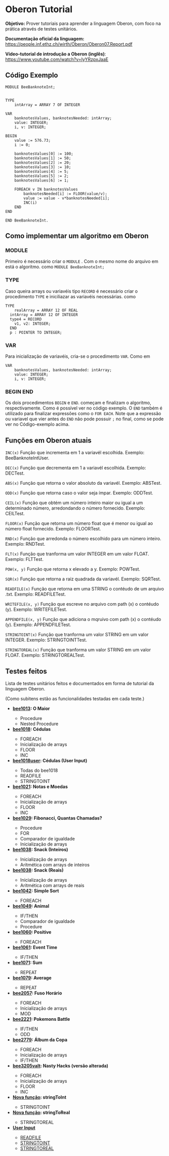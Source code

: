 # Oberon Tutorial

<b>Objetivo:</b> Prover tutoriais para aprender a linguagem Oberon, com foco na prática através de testes unitários.

<b>Documentação oficial da linguagem:</b> https://people.inf.ethz.ch/wirth/Oberon/Oberon07.Report.pdf

<b>Vídeo-tutorial de introdução a Oberon (inglês)</b>: https://www.youtube.com/watch?v=IyYRzpxJaaE

## Código Exemplo

```
MODULE BeeBanknoteInt;


TYPE
	intArray = ARRAY 7 OF INTEGER

VAR
	banknotesValues, banknotesNeeded: intArray;
	value: INTEGER;
	i, v: INTEGER;

BEGIN
	value := 576.73;
	i := 0;

	banknotesValues[0] := 100;
	banknotesValues[1] := 50;
	banknotesValues[2] := 20;
	banknotesValues[3] := 10;
	banknotesValues[4] := 5;
	banknotesValues[5] := 2;
	banknotesValues[6] := 1;

	FOREACH v IN banknotesValues
		banknotesNeeded[i] := FLOOR(value/v);
		value := value - v*banknotesNeeded[i];
		INC(i)
	END
END

END BeeBanknoteInt.
```

## Como implementar um algoritmo em Oberon

### MODULE

Primeiro é necessário criar o ```MODULE``` . Com o mesmo nome do arquivo em está o algoritmo. como ```MODULE BeeBanknoteInt;```

### TYPE

Caso queira arrays ou variavéis tipo ```RECORD``` é necessário criar o procedimento ```TYPE``` e iniciliazar as variavéis necessárias. como 

```
TYPE
	realArray = ARRAY 12 OF REAL
  intArray = ARRAY 12 OF INTEGER
  type4 = RECORD
    v1, v2: INTEGER;
  END
  p : POINTER TO INTEGER;
```

### VAR

Para inicialização de variavéis, cria-se o procedimento ```VAR```. Como em 

```
VAR
	banknotesValues, banknotesNeeded: intArray;
	value: INTEGER;
	i, v: INTEGER;
```

### BEGIN END

Os dois procedimentos ```BEGIN``` e ```END```. começam e finalizam o algoritmo, respectivamente. Como é possível ver no código exemplo. O ```END```
também é utilizado para finalizar expressões como o ```FOR EACH```. Note que a expressão ou variavel que vier antes do ```END``` não
pode possuir ```;``` no final, como se pode ver no Código-exemplo acima.

## Funções em Oberon atuais

```INC(x)``` Função que incrementa em 1 a variavél escolhida. Exemplo: BeeBanknoteIntUser.

```DEC(x)``` Função que decrementa em 1 a variavél escolhida. Exemplo: DECTest.

```ABS(x)``` Função que retorna o valor absoluto da variavél. Exemplo: ABSTest.

```ODD(x)``` Função que retorna caso o valor seja ímpar. Exemplo: ODDTest.

```CEIL(x)``` Função que obtém um número inteiro maior ou igual a um determinado número, arredondando o número fornecido. Exemplo: CEILTest.

```FLOOR(x)``` Função que retorna um número float que é menor ou igual ao número float fornecido. Exemplo: FLOORTest.

```RND(x)``` Função que arredonda o número escolhido para um número inteiro. Exemplo: RNDTest.

```FLT(x)``` Função que tranforma um valor INTEGER em um valor FLOAT. Exemplo: FLTTest.

```POW(x, y)``` Função que retorna x elevado a y. Exemplo: POWTest.

```SQR(x)``` Função que retorna a raiz quadrada da variavél. Exemplo: SQRTest.

```READFILE(x)``` Função que retorna em uma STRING o contéudo de um arquivo .txt. Exemplo: READFILETest.

```WRITEFILE(x, y)``` Função que escreve no arquivo com path (x) o contéudo (y). Exemplo: WRITEFILETest.

```APPENDFILE(x, y)``` Função que adiciona o mqruivo com path (x) o contéudo (y). Exemplo: APPENDFILETest.

```STRINGTOINT(x)``` Função que tranforma um valor STRING em um valor INTEGER. Exemplo: STRINGTOINTTest.

```STRINGTOREAL(x)``` Função que tranforma um valor STRING em um valor FLOAT. Exemplo: STRINGTOREALTest.

## Testes feitos

Lista de testes unitários feitos e documentados em forma de tutorial da linguagem Oberon.

(Como subitens estão as funcionalidades testadas em cada teste.)

<ul>
	<li><b><a href="./bee1013.md">bee1013</a>: O Maior</b></li>
    <ul>
	    <li>Procedure</li>
	    <li>Nested Procedure</li>
    </ul>
	<li><b><a href="./bee1018.md">bee1018</a>: Cédulas</b></li>
    <ul>
	    <li>FOREACH</li>
	    <li>Inicialização de arrays</li>
	    <li>FLOOR</li>
	    <li>INC</li>
    </ul>
	<li><b><a href="./bee1018user.md">bee1018user</a>: Cédulas (User Input)</b></li>
    <ul>
	    <li>Todas do bee1018</li>
	    <li>READFILE</li>
	    <li>STRINGTOINT</li>
    </ul>
	<li><b><a href="./bee1021.md">bee1021</a>: Notas e Moedas</b></li>
    <ul>
	    <li>FOREACH</li>
	    <li>Inicialização de arrays</li>
	    <li>FLOOR</li>
	    <li>INC</li>
    </ul>
	<li><b><a href="./bee1029.md">bee1029</a>: Fibonacci, Quantas Chamadas?</b></li>
    <ul>
	    <li>Procedure</li>
	    <li>FOR</li>
	    <li>Comparador de igualdade</li>
	    <li>Inicialização de arrays</li>
    </ul>
	<li><b><a href="./bee1038int.md">bee1038</a>: Snack (Inteiros)</b></li>
    <ul>
	    <li>Inicialização de arrays</li>
	    <li>Aritmética com arrays de inteiros</li>
    </ul>
	<li><b><a href="./bee1038real.md">bee1038</a>: Snack (Reais)</b></li>
    <ul>
	    <li>Inicialização de arrays</li>
	    <li>Aritmética com arrays de reais</li>
    </ul>
	<li><b><a href="./bee1042.md">bee1042</a>: Simple Sort</b></li>
    <ul>
	    <li>FOREACH</li>
    </ul>
	<li><b><a href="./bee1049.md">bee1049</a>: Animal</b></li>
    <ul>
	    <li>IF/THEN</li>
	    <li>Comparador de igualdade</li>
	    <li>Procedure</li>
    </ul>
	<li><b><a href="./bee1060.md">bee1060</a>: Positive</b></li>
    <ul>
	    <li>FOREACH</li>
    </ul>
	<li><b><a href="./bee1061.md">bee1061</a>: Event Time</b></li>
    <ul>
	    <li>IF/THEN</li>
    </ul>
	<li><b><a href="./bee1071.md">bee1071</a>: Sum</b></li>
    <ul>
	    <li>REPEAT</li>
    </ul>
	<li><b><a href="./bee1079.md">bee1079</a>: Average</b></li>
    <ul>
	    <li>REPEAT</li>
    </ul>
	<li><b><a href="./bee2057.md">bee2057</a>: Fuso Horário</b></li>
    <ul>
	    <li>FOREACH</li>
	    <li>Inicialização de arrays</li>
	    <li>MOD</li>
    </ul>
	<li><b><a href="./bee2221.md">bee2221</a>: Pokemons Battle</b></li>
    <ul>
	    <li>IF/THEN</li>
	    <li>ODD</li>
    </ul>
	<li><b><a href="./bee2779.md">bee2779</a>: Álbum da Copa</b></li>
    <ul>
	    <li>FOREACH</li>
	    <li>Inicialização de arrays</li>
	    <li>IF/THEN</li>
    </ul>
	<li><b><a href="./bee3205valt.md">bee3205valt</a>: Nasty Hacks (versão alterada)</b></li>
    <ul>
	    <li>FOREACH</li>
	    <li>Inicialização de arrays</li>
	    <li>FLOOR</li>
	    <li>INC</li>
    </ul>
	<li><b><a href="./stringToInt.md">Nova função</a>: stringToInt</b></li>
    <ul>
	    <li>STRINGTOINT</li>
    </ul>
	<li><b><a href="./stringToReal.md">Nova função</a>: stringToReal</b></li>
    <ul>
	    <li>STRINGTOREAL</li>
    </ul>
	<li><b><a href="./stringToReal.md">User Input</b></li>
    <ul>
	    <li>READFILE</li>
	    <li>STRINGTOINT</li>
	    <li>STRINGTOREAL</li>
    </ul>
</ul> 
